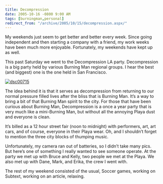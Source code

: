 ```yaml
---
title: Decompression
date: 2005-10-16 -0800 9:00 AM
tags: [burningman,personal]
redirect_from: "/archive/2005/10/15/decompression.aspx/"
---
```


My weekends just seem to get better and better every week. Since going
independent and then starting a company with a friend, my work weeks
have been much more enjoyable. Fortunately, my weekends have kept up as
well.

This past Saturday we went to the Decompression LA party. Decompression
is a big party held by various Burning Man regional groups. I hear the
best (and biggest) one is the one held in San Francisco.

[![dsc00715](https://static.flickr.com/33/53414111_0159258581_m.jpg)](http://www.flickr.com/photos/haacked/53414111/ "Photo Sharing")

The idea behind it is that it serves as decompression from returning to
our normal pressure filled lives after the bliss that is Burning Man.
It’s a way to bring a bit of that Burning Man spirit to the city. For
those that have been curious about Burning Man, Decompression is a once
a year party that is very much like a mini-Burning Man, but without all
the annoying Playa dust and everyone is clean.

It’s billed as a 12 hour street fair (noon to midnight) with performers,
art, art cars, and of course, everyone in their Playa wear. Oh, and I
shouldn’t forget to mention the three city blocks of thumping music.

Unfortunately, my camera ran out of batteries, so I didn’t take many
pics. But here’s one of something I really wanted to see someone
operate. At the party we met up with Bruce and Kelly, two people we met
at the Playa. We also met up with Dane, Mark, and Erika, the crew I went
with.

The rest of my weekend consisted of the usual, Soccer games, working on
Subtext, working on an article, relaxing.

